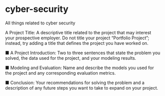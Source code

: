 # cyber-security
All things related to cyber security
 
A Project Title: A descriptive title related to the project that may
interest your prospective employer. Do not title your project
“Portfolio Project”; instead, try adding a title that defines the
project you have worked on.

■ A Project Introduction: Two to three sentences that state the
problem you solved, the data used for the project, and your
modeling results.

■ Modeling and Evaluation: Name and describe the models you
used for the project and any corresponding evaluation metrics.

■ Conclusion: Your recommendations for solving the problem and a
description of any future steps you want to take to expand on your
project.
